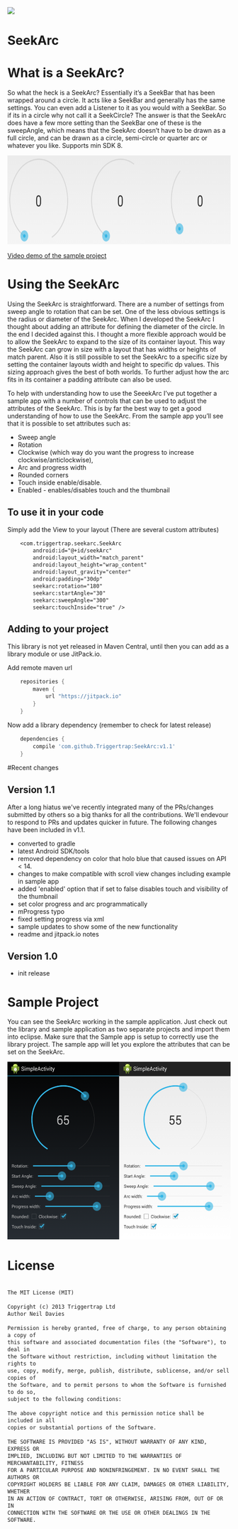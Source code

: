 [![](https://jitci.com/gh/IgorGanapolsky/SeekArc/svg)](https://jitci.com/gh/IgorGanapolsky/SeekArc)

SeekArc
=======

# What is a SeekArc?

So what the heck is a SeekArc? Essentially it’s a SeekBar that has been wrapped around a circle. It acts like a SeekBar and generally has the same settings. You can even add a Listener to it as you would with a SeekBar. So if its in a circle why not call it a SeekCircle? The answer is that the SeekArc does have a few more setting than the SeekBar one of these is the sweepAngle, which means that the SeekArc doesn’t have to be drawn as a full circle, and can be drawn as a circle, semi-circle  or quarter arc or whatever you like. Supports min SDK 8. 

<div align="center">
  <img height="200px" src="raw/arc_sweeps.png"/>
</div>

[Video demo of the sample project](http://www.youtube.com/watch?v=MefE7mjM94M)

# Using the SeekArc

Using the SeekArc is straightforward. There are a number of settings from sweep angle to rotation that can be set. One of the less obvious settings is the radius or diameter of the SeekArc. When I developed the SeekArc I thought about adding an attribute for defining the diameter of the circle. In the end I decided against this. I thought a more flexible approach would be to allow the SeekArc to expand to the size of  its container layout. This way the SeekArc can grow in size with a layout that has widths or heights of match parent. Also it is still possible to set the SeekArc to a specific size by setting the container layouts width and height to specific dp values. This sizing approach gives the best of both worlds. To further adjust how the arc fits in its container a padding attribute can also be used.

To help with understanding how to use the SeeekArc I’ve put together a sample app with a number of controls that can be used to adjust the attributes of the SeekArc. This is by far the best way to get a good understanding of how to use the SeekArc. From the sample app you’ll see that it is possible to set attributes such as:

* Sweep angle
* Rotation
* Clockwise (which way do you want the progress to increase clockwise/anticlockwise),
* Arc and progress width
* Rounded corners 
* Touch inside enable/disable.
* Enabled - enables/disables touch and the thumbnail 


## To use it in your code

Simply add the View to your layout (There are several custom attributes) 

        <com.triggertrap.seekarc.SeekArc
            android:id="@+id/seekArc"
            android:layout_width="match_parent"
            android:layout_height="wrap_content"
            android:layout_gravity="center"
            android:padding="30dp"
            seekarc:rotation="180"
            seekarc:startAngle="30"
            seekarc:sweepAngle="300"
            seekarc:touchInside="true" />
            
            
## Adding to your project

This library is not yet released in Maven Central, until then you can add as a library module or use JitPack.io. 

Add remote maven url

```groovy
    repositories {
        maven {
            url "https://jitpack.io"
        }
    }
```
    
Now add a library dependency (remember to check for latest release)

```groovy
    dependencies {
        compile 'com.github.Triggertrap:SeekArc:v1.1'
    }
```



#Recent changes 

## Version 1.1
After a long hiatus we've recently integrated many of the PRs/changes submitted by others so a big thanks for all the contributions. We'll endevour to respond to PRs and updates quicker in future. The following changes have been included in v1.1.
 
* converted to gradle
* latest Android SDK/tools   
* removed dependency on color that holo blue that caused issues on API < 14. 
* changes to make compatible with scroll view changes including example in sample app
* added 'enabled' option that if set to false disables touch and visibility of the thumbnail  
* set color progress and arc programmatically
* mProgress typo
* fixed setting progress via xml 
* sample updates to show some of the new functionality
* readme and jitpack.io notes

## Version 1.0

* init release

# Sample Project

You can see the SeekArc working in the sample application. Just check out the library and sample application as two separate projects and import them into eclipse. Make sure that the Sample app is setup to correctly use the library project. The sample app will let you explore the attributes that can be set on the SeekArc. 

<div align="center">
  <img height="400px" src="raw/sample_app.png"/>
</div>


# License

```

The MIT License (MIT)

Copyright (c) 2013 Triggertrap Ltd
Author Neil Davies 

Permission is hereby granted, free of charge, to any person obtaining a copy of
this software and associated documentation files (the "Software"), to deal in
the Software without restriction, including without limitation the rights to
use, copy, modify, merge, publish, distribute, sublicense, and/or sell copies of
the Software, and to permit persons to whom the Software is furnished to do so,
subject to the following conditions:

The above copyright notice and this permission notice shall be included in all
copies or substantial portions of the Software.

THE SOFTWARE IS PROVIDED "AS IS", WITHOUT WARRANTY OF ANY KIND, EXPRESS OR
IMPLIED, INCLUDING BUT NOT LIMITED TO THE WARRANTIES OF MERCHANTABILITY, FITNESS
FOR A PARTICULAR PURPOSE AND NONINFRINGEMENT. IN NO EVENT SHALL THE AUTHORS OR
COPYRIGHT HOLDERS BE LIABLE FOR ANY CLAIM, DAMAGES OR OTHER LIABILITY, WHETHER
IN AN ACTION OF CONTRACT, TORT OR OTHERWISE, ARISING FROM, OUT OF OR IN
CONNECTION WITH THE SOFTWARE OR THE USE OR OTHER DEALINGS IN THE SOFTWARE.

```
